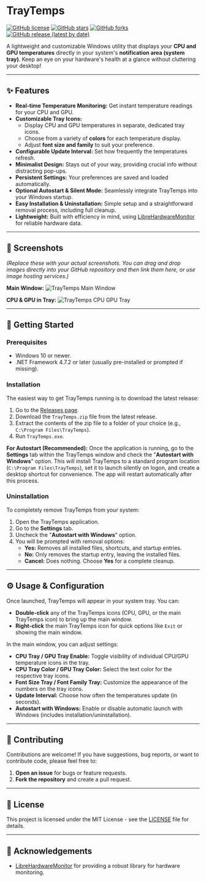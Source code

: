 # TrayTemps

[![GitHub license](https://img.shields.io/github/license/YourUsername/TrayTemps?style=flat-square)](LICENSE)
[![GitHub stars](https://img.shields.io/github/stars/YourUsername/TrayTemps?style=flat-square)](https://github.com/YourUsername/TrayTemps/stargazers)
[![GitHub forks](https://img.shields.io/github/forks/YourUsername/TrayTemps?style=flat-square)](https://github.com/YourUsername/TrayTemps/network/members)
[![GitHub release (latest by date)](https://img.shields.io/github/v/release/YourUsername/TrayTemps?style=flat-square)](https://github.com/YourUsername/TrayTemps/releases/latest)

A lightweight and customizable Windows utility that displays your **CPU and GPU temperatures** directly in your system's **notification area (system tray)**. Keep an eye on your hardware's health at a glance without cluttering your desktop!

---

## ✨ Features

* **Real-time Temperature Monitoring:** Get instant temperature readings for your CPU and GPU.
* **Customizable Tray Icons:**
    * Display CPU and GPU temperatures in separate, dedicated tray icons.
    * Choose from a variety of **colors** for each temperature display.
    * Adjust **font size and family** to suit your preference.
* **Configurable Update Interval:** Set how frequently the temperatures refresh.
* **Minimalist Design:** Stays out of your way, providing crucial info without distracting pop-ups.
* **Persistent Settings:** Your preferences are saved and loaded automatically.
* **Optional Autostart & Silent Mode:** Seamlessly integrate TrayTemps into your Windows startup.
* **Easy Installation & Uninstallation:** Simple setup and a straightforward removal process, including full cleanup.
* **Lightweight:** Built with efficiency in mind, using [LibreHardwareMonitor](https://github.com/LibreHardwareMonitor/LibreHardwareMonitor) for reliable hardware data.

---

## 📸 Screenshots

*(Replace these with your actual screenshots. You can drag and drop images directly into your GitHub repository and then link them here, or use image hosting services.)*

**Main Window:**
![TrayTemps Main Window](https://raw.githubusercontent.com/YourUsername/TrayTemps/main/screenshots/main_window.png)

**CPU & GPU in Tray:**
![TrayTemps CPU GPU Tray](https://raw.githubusercontent.com/YourUsername/TrayTemps/main/screenshots/tray_icons.png)

---

## 🚀 Getting Started

### Prerequisites

* Windows 10 or newer.
* .NET Framework 4.7.2 or later (usually pre-installed or prompted if missing).

### Installation

The easiest way to get TrayTemps running is to download the latest release:

1.  Go to the [Releases page](https://github.com/YourUsername/TrayTemps/releases).
2.  Download the `TrayTemps.zip` file from the latest release.
3.  Extract the contents of the zip file to a folder of your choice (e.g., `C:\Program Files\TrayTemps`).
4.  Run `TrayTemps.exe`.

**For Autostart (Recommended):**
Once the application is running, go to the **Settings** tab within the TrayTemps window and check the "**Autostart with Windows**" option. This will install TrayTemps to a standard program location (`C:\Program Files\TrayTemps`), set it to launch silently on logon, and create a desktop shortcut for convenience. The app will restart automatically after this process.

### Uninstallation

To completely remove TrayTemps from your system:

1.  Open the TrayTemps application.
2.  Go to the **Settings** tab.
3.  Uncheck the "**Autostart with Windows**" option.
4.  You will be prompted with removal options:
    * **Yes:** Removes all installed files, shortcuts, and startup entries.
    * **No:** Only removes the startup entry, leaving the installed files.
    * **Cancel:** Does nothing.
    Choose **Yes** for a complete cleanup.

---

## ⚙️ Usage & Configuration

Once launched, TrayTemps will appear in your system tray. You can:

* **Double-click** any of the TrayTemps icons (CPU, GPU, or the main TrayTemps icon) to bring up the main window.
* **Right-click** the main TrayTemps icon for quick options like `Exit` or showing the main window.

In the main window, you can adjust settings:

* **CPU Tray / GPU Tray Enable:** Toggle visibility of individual CPU/GPU temperature icons in the tray.
* **CPU Tray Color / GPU Tray Color:** Select the text color for the respective tray icons.
* **Font Size Tray / Font Family Tray:** Customize the appearance of the numbers on the tray icons.
* **Update Interval:** Choose how often the temperatures update (in seconds).
* **Autostart with Windows:** Enable or disable automatic launch with Windows (includes installation/uninstallation).

---

## 🤝 Contributing

Contributions are welcome! If you have suggestions, bug reports, or want to contribute code, please feel free to:

1.  **Open an issue** for bugs or feature requests.
2.  **Fork the repository** and create a pull request.

---

## 📄 License

This project is licensed under the MIT License - see the [LICENSE](LICENSE) file for details.

---

## 🙏 Acknowledgements

* [LibreHardwareMonitor](https://github.com/LibreHardwareMonitor/LibreHardwareMonitor) for providing a robust library for hardware monitoring.
